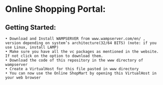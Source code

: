 # Online Shopping Portal:

## Getting Started: 
	• Download and Install WAMPSERVER from www.wampserver.com/en/ , version depending on system’s architecture(32/64 BITS) (note: if you use Linux, install LAMP) 
	• Make sure you have all the vc packages as mentioned in the website. If not click on the option to download them. 
	• Download the code of this repository in the www directory of wampserver 
	• Create a VirtualHost for this file pasted in www directory 
	• You can now use the Online ShopMart by opening this VirtualHost in your web browser
